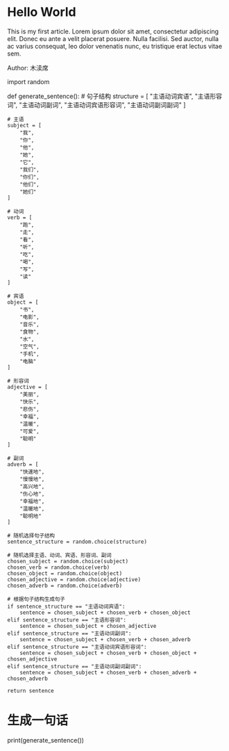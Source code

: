 <body>
    <div class="article">
        <h1>Hello World</h1>
        <p>This is my first article. Lorem ipsum dolor sit amet, consectetur adipiscing elit. Donec eu ante a velit placerat posuere. Nulla facilisi. Sed auctor, nulla ac varius consequat, leo dolor venenatis nunc, eu tristique erat lectus vitae sem.</p>
        <p class="author">Author: 木渎席</p>
    </div>

import random

def generate_sentence():
    # 句子结构
    structure = [
        "主语动词宾语",
        "主语形容词",
        "主语动词副词",
        "主语动词宾语形容词",
        "主语动词副词副词"
    ]
    
    # 主语
    subject = [
        "我",
        "你",
        "他",
        "她",
        "它",
        "我们",
        "你们",
        "他们",
        "她们"
    ]
    
    # 动词
    verb = [
        "跑",
        "走",
        "看",
        "听",
        "吃",
        "喝",
        "写",
        "读"
    ]
    
    # 宾语
    object = [
        "书",
        "电影",
        "音乐",
        "食物",
        "水",
        "空气",
        "手机",
        "电脑"
    ]
    
    # 形容词
    adjective = [
        "美丽",
        "快乐",
        "悲伤",
        "幸福",
        "温暖",
        "可爱",
        "聪明"
    ]
    
    # 副词
    adverb = [
        "快速地",
        "慢慢地",
        "高兴地",
        "伤心地",
        "幸福地",
        "温暖地",
        "聪明地"
    ]
    
    # 随机选择句子结构
    sentence_structure = random.choice(structure)
    
    # 随机选择主语、动词、宾语、形容词、副词
    chosen_subject = random.choice(subject)
    chosen_verb = random.choice(verb)
    chosen_object = random.choice(object)
    chosen_adjective = random.choice(adjective)
    chosen_adverb = random.choice(adverb)
    
    # 根据句子结构生成句子
    if sentence_structure == "主语动词宾语":
        sentence = chosen_subject + chosen_verb + chosen_object
    elif sentence_structure == "主语形容词":
        sentence = chosen_subject + chosen_adjective
    elif sentence_structure == "主语动词副词":
        sentence = chosen_subject + chosen_verb + chosen_adverb
    elif sentence_structure == "主语动词宾语形容词":
        sentence = chosen_subject + chosen_verb + chosen_object + chosen_adjective
    elif sentence_structure == "主语动词副词副词":
        sentence = chosen_subject + chosen_verb + chosen_adverb + chosen_adverb
        
    return sentence

# 生成一句话
print(generate_sentence())


























